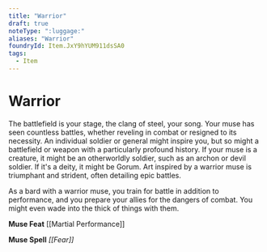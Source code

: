 ```yaml
---
title: "Warrior"
draft: true
noteType: ":luggage:"
aliases: "Warrior"
foundryId: Item.JxY9hYUM911dsSA0
tags:
  - Item
---
```


# Warrior

The battlefield is your stage, the clang of steel, your song. Your muse has seen countless battles, whether reveling in combat or resigned to its necessity. An individual soldier or general might inspire you, but so might a battlefield or weapon with a particularly profound history. If your muse is a creature, it might be an otherworldly soldier, such as an archon or devil soldier. If it's a deity, it might be Gorum. Art inspired by a warrior muse is triumphant and strident, often detailing epic battles.

As a bard with a warrior muse, you train for battle in addition to performance, and you prepare your allies for the dangers of combat. You might even wade into the thick of things with them.

**Muse Feat** [[Martial Performance]]

**Muse Spell** _[[Fear]]_

